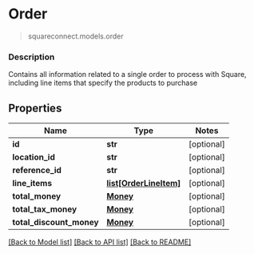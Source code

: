 # Order
> squareconnect.models.order

### Description

Contains all information related to a single order to process with Square, including line items that specify the products to purchase

## Properties
Name | Type | Notes
------------ | ------------- | -------------
**id** | **str** | [optional] 
**location_id** | **str** | [optional] 
**reference_id** | **str** | [optional] 
**line_items** | [**list[OrderLineItem]**](OrderLineItem.md) | [optional] 
**total_money** | [**Money**](Money.md) | [optional] 
**total_tax_money** | [**Money**](Money.md) | [optional] 
**total_discount_money** | [**Money**](Money.md) | [optional] 

[[Back to Model list]](../README.md#documentation-for-models) [[Back to API list]](../README.md#documentation-for-api-endpoints) [[Back to README]](../README.md)


